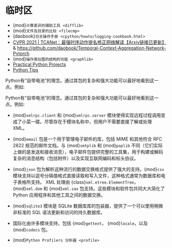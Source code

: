 # 临时区

- {mod}`计算差异的辅助工具 <difflib>`
- {mod}`文件及目录的比较 <filecmp>`
- {daobook}`日志操作手册 <cpython/howto/logging-cookbook.html>`
- [CVPR 2021 | TCANet：最强时序动作提名修正网络解读【Arxiv链接已更新】](https://zhuanlan.zhihu.com/p/358754602) & https://github.com/daobook/Temporal-Context-Aggregation-Network-Pytorch
- {mod}`操作类似图的结构的功能 <graphlib>`
- [Practical Python Projects](https://yasoob.me/posts/practical-python-projects-book-released/)
- [Python Tips](https://book.pythontips.com/en/latest/index.html)



Python有“自带电池”的理念。通过其包的复杂和强大功能可以最好地看到这一点。例如:


Python有“自带电池”的理念。通过其包的复杂和强大功能可以最好地看到这一点。例如:

- {mod}`xmlrpc.client` 和 {mod}`xmlrpc.server` 模块使得实现远程过程调用变成了小菜一碟。尽管存在于模块名称中，但用户不需要直接了解或处理 XML。

- {mod}`email` 包是一个用于管理电子邮件的库，包括 MIME 和其他符合 RFC 2822 规范的邮件文档。与 {mod}`smtplib` 和 {mod}`poplib` 不同（它们实际上做的是发送和接收消息），电子邮件包提供完整的工具集，用于构建或解码复杂的消息结构（包括附件）以及实现互联网编码和标头协议。

- {mod}`json` 包为解析这种流行的数据交换格式提供了强大的支持。{mod}`csv` 模块支持以逗号分隔值格式直接读取和写入文件，这种格式通常为数据库和电子表格所支持。 XML 处理由 {class}`xml.etree.ElementTree`，{mod}`xml.dom` 和 {mod}`xml.sax` 包支持。这些模块和软件包共同大大简化了 Python 应用程序和其他工具之间的数据交换。
- {mod}`sqlite3` 模块是 SQLite 数据库库的包装器，提供了一个可以使用稍微非标准的 SQL 语法更新和访问的持久数据库。
- 国际化由许多模块支持，包括 {mod}`gettext`， {mod}`locale`，以及 {mod}`codecs` 包。
- {mod}`Python Profilers 分析器 <profile>`